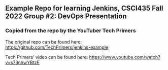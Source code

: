## Example Repo for learning Jenkins, CSCI435 Fall 2022 Group #2: DevOps Presentation

### Copied from the repo by the YouTuber Tech Primers
The original repo can be found here: https://github.com/TechPrimers/jenkins-example

Tech Primers' video can be found here: https://www.youtube.com/watch?v=s73nhwYBtzE
